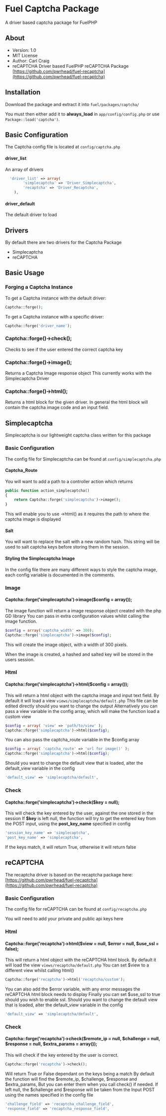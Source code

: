 # Fuel Captcha Package

A driver based captcha package for FuelPHP

## About
* Version: 1.0
* MIT License
* Author: Carl Craig
* reCAPTCHA Driver based FuelPHP reCAPTCHA Package [https://github.com/pwrhead/fuel-recaptcha](https://github.com/pwrhead/fuel-recaptcha)

## Installation

Download the package and extract it into `fuel/packages/captcha/`

You must then either add it to __always_load__ in `app/config/config.php` or use `Package::load('captcha')`.

## Basic Configuration
The Captcha config file is located at
`config/captcha.php`
#### driver_list
An array of drivers
```php
  'driver_list' => array(
		'simplecaptcha' => 'Driver_Simplecaptcha',
		'recaptcha' => 'Driver_Recaptcha',
	),
```
#### driver_default
The default driver to load

## Drivers
By default there are two drivers for the Captcha Package
* Simplecaptcha
* reCAPTCHA

## Basic Usage

### Forging a Captcha Instance
To get a Captcha instance with the default driver:
```php
Captcha::forge();
```
To get a Captcha instance with a specific driver:
```php
Captcha::forge('driver_name');
```
### Captcha::forge()->check();
Checks to see if the user entered the correct captcha key

### Captcha::forge()->image();
Returns a Captcha Image response object
This currently works with the Simplecaptcha Driver

### Captcha::forge()->html();
Returns a html block for the given driver. In general the html block will contain the captcha image code and an input field.

## Simplecaptcha
Simplecaptcha is our lightweight captcha class written for this package

### Basic Configuration
The config file for Simplecaptcha can be found at `config/simplecaptcha.php`
#### Captcha_Route
You will want to add a path to a controller action which returns
```php
public function action_simplecaptcha()
{
	return Captcha::forge('simplecaptcha')->image();
}
```
This will enable you to use ->html() as it requires the path to where the captcha image is displayed

#### Salt
You will want to replace the salt with a new random hash.
This string will be used to salt captcha keys before storing them in the session.

#### Styling the Simplecaptcha Image
In the config file there are many different ways to style the captcha image, each config variable is documented in the comments.

### Image
#### Captcha::forge('simplecaptcha')->image($config = array());
The image function will return a image response object created with the php GD library
You can pass in extra configuration values whilst calling the image function.
```php
$config = array('captcha_width' => 300);
Captcha::forge('simplecaptcha')->image($config);
```
This will create the image object, with a width of 300 pixels.

When the image is created, a hashed and salted key will be stored in the users session.

### Html
#### Captcha::forge('simplecaptcha')->html($config = array());
This will return a html object with the captcha image and input text field.
By default it will load a view `views/simplecaptcha/default.php`
This file can be edited directly should you want to change the output
Alternatively you can pass a view variable in the config array, which will make the function load a custom view
```php
$config = array( 'view' => 'path/to/view' );
Captcha::forge('simplecaptcha')->html($config);
```
You can also pass the captcha_route variable in the $config array
```php
$config = array( 'captcha_route' => 'url for image()' );
Captcha::forge('simplecaptcha')->html($config);
```
Should you want to change the default view that is loaded, alter the default_view variable in the config
```php
'default_view' => 'simplecaptcha/default',
```

### Check
#### Captcha::forge('simplecaptcha')->check($key = null);
This will check the key entered by the user, against the one stored in the session
If __$key__ is left null, the function will try to get the entered key from the POST input, using the __post_key_name__ specified in config
```php
'session_key_name' => 'simplecaptcha',
'post_key_name' => 'simplecaptcha',
```
If the keys match, it will return True, otherwise it will return false

## reCAPTCHA
The recaptcha driver is based on the recaptcha package here: [https://github.com/pwrhead/fuel-recaptcha](https://github.com/pwrhead/fuel-recaptcha)

### Basic Configuration
The config file for reCAPTCHA can be found at `config/recaptcha.php`

You will need to add your private and public api keys here

### Html
#### Captcha::forge('recaptcha')->html($view = null, $error = null, $use_ssl = false);
This will return a html object with the reCAPTCHA html block.
By default it will load the view `views/recaptcha/default.php`
You can set $view to a different view whilst calling html()
```php
Captcha::forge('recaptcha')->html('recaptcha/custom');
```
You can also add the $error variable, with any error messages the reCAPTCHA html block needs to display
Finally you can set $use_ssl to true should you wish to enable ssl.
Should you want to change the default view that is loaded, alter the default_view variable in the config
```php
'default_view' => 'simplecaptcha/default',
```

### Check
#### Captcha::forge('recaptcha')->check($remote_ip = null, $challenge = null, $response = null, $extra_params = array());
This will check if the key entered by the user is correct.
```php
Captcha::forge('recaptcha')->check();
```
Will return True or False dependant on the keys being a match
By default the function will find the $remote_ip, $challenge, $response and $extra_params,
But you can enter them when you call check() if needed.
If left null, the $challenge and $response will be taken from the Input POST using the names specified in the config file
```php
'challenge_field' => 'recaptcha_challenge_field',
'response_field' => 'recaptcha_response_field',
```

